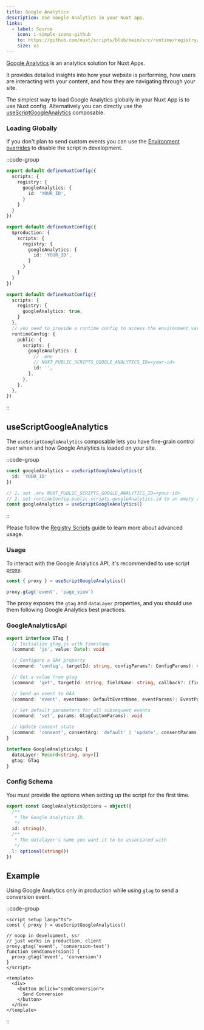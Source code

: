 ```yaml
---
title: Google Analytics
description: Use Google Analytics in your Nuxt app.
links:
  - label: Source
    icon: i-simple-icons-github
    to: https://github.com/nuxt/scripts/blob/main/src/runtime/registry/google-analytics.ts
    size: xs
---
```


[Google Analytics](https://marketingplatform.google.com/about/analytics/) is an analytics solution for Nuxt Apps.

It provides detailed insights into how your website is performing, how users are interacting with your content, and how they are navigating through your site.

The simplest way to load Google Analytics globally in your Nuxt App is to use Nuxt config. Alternatively you can directly
use the [useScriptGoogleAnalytics](#useScriptGoogleAnalytics) composable.

### Loading Globally

If you don't plan to send custom events you can use the [Environment overrides](https://nuxt.com/docs/getting-started/configuration#environment-overrides) to
disable the script in development.

::code-group

```ts [Always enabled]
export default defineNuxtConfig({
  scripts: {
    registry: {
      googleAnalytics: {
        id: 'YOUR_ID',
      }
    }
  }
})
```

```ts [Production only]
export default defineNuxtConfig({
  $production: {
    scripts: {
      registry: {
        googleAnalytics: {
          id: 'YOUR_ID',
        }
      }
    }
  }
})
```

```ts [Environment Variables]
export default defineNuxtConfig({
  scripts: {
    registry: {
      googleAnalytics: true,
    }
  },
  // you need to provide a runtime config to access the environment variables
  runtimeConfig: {
    public: {
      scripts: {
        googleAnalytics: {
          // .env
          // NUXT_PUBLIC_SCRIPTS_GOOGLE_ANALYTICS_ID=<your-id>
          id: '',
        },
      },
    },
  },
})
```

::

## useScriptGoogleAnalytics

The `useScriptGoogleAnalytics` composable lets you have fine-grain control over when and how Google Analytics is loaded on your site.

::code-group

```ts [Default]
const googleAnalytics = useScriptGoogleAnalytics({
  id: 'YOUR_ID'
})
```

```ts [Environment Variables]
// 1. set .env NUXT_PUBLIC_SCRIPTS_GOOGLE_ANALYTICS_ID=<your-id>
// 2. set runtimeConfig.public.scripts.googleAnalytics.id to an empty string or fallback
const googleAnalytics = useScriptGoogleAnalytics()
```

::

Please follow the [Registry Scripts](/docs/guides/registry-scripts) guide to learn more about advanced usage.

### Usage

To interact with the Google Analytics API, it's recommended to use script [proxy](/docs/guides/key-concepts#understanding-proxied-functions).

```ts
const { proxy } = useScriptGoogleAnalytics()

proxy.gtag('event', 'page_view')
```

The proxy exposes the `gtag` and `dataLayer` properties, and you should use them following Google Analytics best practices.

### GoogleAnalyticsApi

```ts
export interface GTag {
  // Initialize gtag.js with timestamp
  (command: 'js', value: Date): void

  // Configure a GA4 property
  (command: 'config', targetId: string, configParams?: ConfigParams): void

  // Get a value from gtag
  (command: 'get', targetId: string, fieldName: string, callback?: (field: any) => void): void

  // Send an event to GA4
  (command: 'event', eventName: DefaultEventName, eventParams?: EventParameters): void

  // Set default parameters for all subsequent events
  (command: 'set', params: GtagCustomParams): void

  // Update consent state
  (command: 'consent', consentArg: 'default' | 'update', consentParams: ConsentOptions): void
}

interface GoogleAnalyticsApi {
  dataLayer: Record<string, any>[]
  gtag: GTag
}
```

### Config Schema

You must provide the options when setting up the script for the first time.

```ts
export const GoogleAnalyticsOptions = object({
  /**
   * The Google Analytics ID.
   */
  id: string(),
  /**
   * The datalayer's name you want it to be associated with
   */
  l: optional(string())
})
```

## Example

Using Google Analytics only in production while using `gtag` to send a conversion event.

::code-group

```vue [ConversionButton.vue]
<script setup lang="ts">
const { proxy } = useScriptGoogleAnalytics()

// noop in development, ssr
// just works in production, client
proxy.gtag('event', 'conversion-test')
function sendConversion() {
  proxy.gtag('event', 'conversion')
}
</script>

<template>
  <div>
    <button @click="sendConversion">
      Send Conversion
    </button>
  </div>
</template>
```

::

